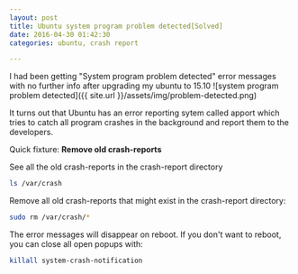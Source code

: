 ```yaml
---
layout: post
title: Ubuntu system program problem detected[Solved]
date: 2016-04-30 01:42:30
categories: ubuntu, crash report

---
```


I had been getting "System program problem detected" error messages with no further info after upgrading my ubuntu to 15.10
![system program problem detected]({{ site.url }}/assets/img/problem-detected.png)

It turns out that Ubuntu has an error reporting sytem called apport which tries to catch all program crashes in the background and report them to the developers.

Quick fixture: **Remove old crash-reports**

See all the old crash-reports in the crash-report directory

``` bash
ls /var/crash
```

Remove all old crash-reports that might exist in the crash-report directory:

``` bash
sudo rm /var/crash/*
```

The error messages will disappear on reboot. If you don't want to reboot, you can close all open popups with:

``` bash
killall system-crash-notification
```
